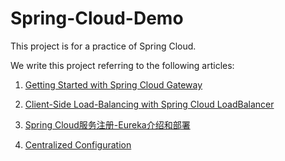 # Spring-Cloud-Demo

This project is for a practice of Spring Cloud.

We write this project referring to the following articles:

1. [Getting Started with Spring Cloud Gateway](https://spring.io/blog/2019/06/18/getting-started-with-spring-cloud-gateway)

2. [Client-Side Load-Balancing with Spring Cloud LoadBalancer](https://spring.io/guides/gs/spring-cloud-loadbalancer/)

3. [Spring Cloud服务注册-Eureka介绍和部署](http://www.heartthinkdo.com/?p=1933)

4. [Centralized Configuration](https://spring.io/guides/gs/centralized-configuration/)